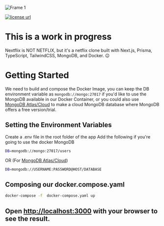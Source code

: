 ![Frame 1](https://user-images.githubusercontent.com/34681035/229315306-eea7671f-6592-4f9f-8934-a08106156e41.png)

  <a href="https://github.com/bo3ouf/nextflix-ts/blob/main/LICENSE">
    <img alt="license url" src="https://img.shields.io/badge/license%20-MIT-1C1E26?style=for-the-badge&labelColor=1C1E26&color=99EDC3"/>
  </a>
  
# This is a work in progress
Nextflix is NOT NETFLIX, but it's a netflix clone built with Next.js, Prisma, TypeScript, TailwindCSS, MongoDB, and Docker. 😉

# Getting Started

We need to build and compose the Docker Image, you can keep the DB environment variable as `mongodb://mongo:27017` if you'd like to use the MongoDB available in our Docker Container, or you could also use [MongoDB Atlas/Cloud](https://www.mongodb.com/cloud) to make a cloud MongoDB database where MongoDB offers a free version/trial.

## Setting the Environment Variables

Create a .env file in the root folder of the app
Add the following if you're going to use the docker MongoDB

```bash
DB=mongodb://mongo:27017/users
```

OR (For [MongoDB Atlas/Cloud](https://www.mongodb.com/cloud))

```bash
DB=mongodb://USERNAME:PASSWORD@HOST/DATABASE
```

## Composing our docker.compose.yaml

```bash
docker-compose -f  docker-compose.yaml up
```

## Open [http://localhost:3000](http://localhost:3000) with your browser to see the result.
